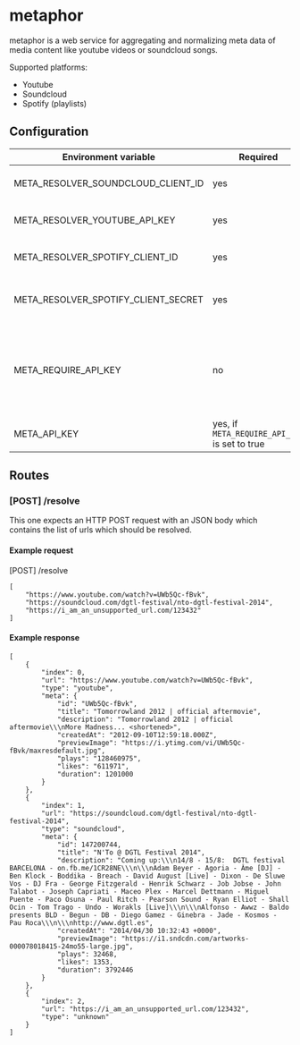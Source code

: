 # metaphor

metaphor is a web service for aggregating and normalizing meta data of media content like youtube videos or soundcloud songs.

Supported platforms:
* Youtube
* Soundcloud
* Spotify (playlists)

## Configuration
Environment variable | Required | Default | Description
--- | --- | --- | ---
META_RESOLVER_SOUNDCLOUD_CLIENT_ID | yes | empty | Your Soundcloud Client Id.
META_RESOLVER_YOUTUBE_API_KEY | yes | empty | Your Youtube v3 API Key
META_RESOLVER_SPOTIFY_CLIENT_ID | yes | empty | Your Spotify client ID
META_RESOLVER_SPOTIFY_CLIENT_SECRET | yes | empty | Your Spotify client secret
META_REQUIRE_API_KEY | no | false | Set to true if the resolve route should be accessible via an API Key
META_API_KEY | yes, if `META_REQUIRE_API_KEY` is set to true | empty | Your API access key 

## Routes

### [POST] /resolve
This one expects an HTTP POST request with an JSON body which contains the list of urls which should be resolved.

#### Example request
[POST] /resolve
```
[
    "https://www.youtube.com/watch?v=UWb5Qc-fBvk",
    "https://soundcloud.com/dgtl-festival/nto-dgtl-festival-2014",
    "https://i_am_an_unsupported_url.com/123432"
]
```

#### Example response
```
[
    {
        "index": 0,
        "url": "https://www.youtube.com/watch?v=UWb5Qc-fBvk",
        "type": "youtube",
        "meta": {
            "id": "UWb5Qc-fBvk",
            "title": "Tomorrowland 2012 | official aftermovie",
            "description": "Tomorrowland 2012 | official aftermovie\\\nMore Madness... <shortened>",
            "createdAt": "2012-09-10T12:59:18.000Z",
            "previewImage": "https://i.ytimg.com/vi/UWb5Qc-fBvk/maxresdefault.jpg",
            "plays": "128460975",
            "likes": "611971",
            "duration": 1201000
        }
    },
    {
        "index": 1,
        "url": "https://soundcloud.com/dgtl-festival/nto-dgtl-festival-2014",
        "type": "soundcloud",
        "meta": {
            "id": 147200744,
            "title": "N'To @ DGTL Festival 2014",
            "description": "Coming up:\\\n14/8 - 15/8:  DGTL festival BARCELONA - on.fb.me/1CR28NE\\\n\\\nAdam Beyer - Agoria - Âme [DJ] - Ben Klock - Boddika - Breach - David August [Live] - Dixon - De Sluwe Vos - DJ Fra - George Fitzgerald - Henrik Schwarz - Job Jobse - John Talabot - Joseph Capriati - Maceo Plex - Marcel Dettmann - Miguel Puente - Paco Osuna - Paul Ritch - Pearson Sound - Ryan Elliot - Shall Ocin - Tom Trago - Undo - Worakls [Live]\\\n\\\nAlfonso - Awwz - Baldo presents BLD - Begun - DB - Diego Gamez - Ginebra - Jade - Kosmos - Pau Roca\\\n\\\nhttp://www.dgtl.es",
            "createdAt": "2014/04/30 10:32:43 +0000",
            "previewImage": "https://i1.sndcdn.com/artworks-000078018415-24mo55-large.jpg",
            "plays": 32468,
            "likes": 1353,
            "duration": 3792446
        }
    },
    {
        "index": 2,
        "url": "https://i_am_an_unsupported_url.com/123432",
        "type": "unknown"
    }
]
```
